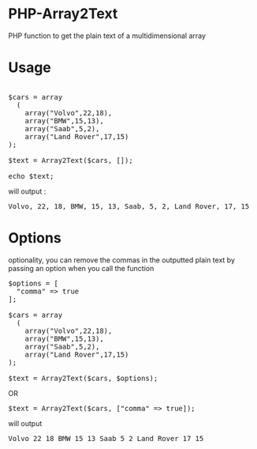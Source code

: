 # PHP-Array2Text
PHP function to get the plain text of a multidimensional array

# Usage


<pre>

$cars = array
  (
    array("Volvo",22,18),
    array("BMW",15,13),
    array("Saab",5,2),
    array("Land Rover",17,15)
);

$text = Array2Text($cars, []);

echo $text;
</pre>


will output : 

<pre>
Volvo, 22, 18, BMW, 15, 13, Saab, 5, 2, Land Rover, 17, 15
</pre>

# Options

optionality, you can remove the commas in the outputted plain text by passing an option when you call the function
<pre>
$options = [
  "comma" => true
];

$cars = array
  (
    array("Volvo",22,18),
    array("BMW",15,13),
    array("Saab",5,2),
    array("Land Rover",17,15)
);

$text = Array2Text($cars, $options);
</pre>

OR
<pre>
$text = Array2Text($cars, ["comma" => true]);
</pre>
will output
<pre>
Volvo 22 18 BMW 15 13 Saab 5 2 Land Rover 17 15
</pre>

